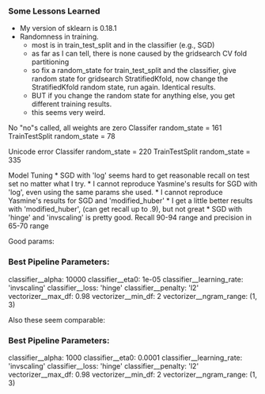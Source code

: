 ### Some Lessons Learned

* My version of sklearn is 0.18.1
* Randomness in training.
    * most is in train_test_split and in the classifier (e.g., SGD)
    * as far as I can tell, there is none caused by the gridsearch CV fold
    partitioning
    * so fix a random_state for train_test_split and the classifier, give
    random state for gridsearch StratifiedKfold, now change the StratifiedKfold
    random state, run again. Identical results.
    * BUT if you change the random state for anything else, you get different 
    training results.
    * this seems very weird.

No "no"s called, all weights are zero
Classifer random_state = 161
TrainTestSplit random_state = 78


Unicode error
Classifer random_state = 220
TrainTestSplit random_state = 335

Model Tuning
    * SGD with 'log' seems hard to get reasonable recall on test set no matter
    what I try.
    * I cannot reproduce Yasmine's results for  SGD with 'log', even using
    the same params she used.
    * I cannot reproduce Yasmine's results for SGD and 'modified_huber'
    * I get a little better results with 'modified_huber', (can get recall
    up to .9), but not great
    * SGD with 'hinge' and 'invscaling' is pretty good. Recall 90-94 range
    and precision in 65-70 range

Good params:
### Best Pipeline Parameters:
classifier__alpha: 10000
classifier__eta0: 1e-05
classifier__learning_rate: 'invscaling'
classifier__loss: 'hinge'
classifier__penalty: 'l2'
vectorizer__max_df: 0.98
vectorizer__min_df: 2
vectorizer__ngram_range: (1, 3)

Also these seem comparable:
### Best Pipeline Parameters:
classifier__alpha: 1000
classifier__eta0: 0.0001
classifier__learning_rate: 'invscaling'
classifier__loss: 'hinge'
classifier__penalty: 'l2'
vectorizer__max_df: 0.98
vectorizer__min_df: 2
vectorizer__ngram_range: (1, 3)
